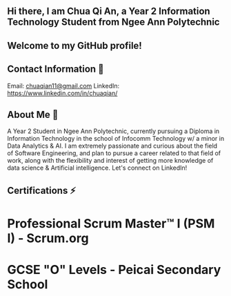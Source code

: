 ## Hi there, I am Chua Qi An, a Year 2 Information Technology Student from Ngee Ann Polytechnic
## Welcome to my GitHub profile!

## Contact Information 🌱
Email: chuaqian11@gmail.com
LinkedIn: https://www.linkedin.com/in/chuaqian/

## About Me 🤔
A Year 2 Student in Ngee Ann Polytechnic, currently pursuing a Diploma in Information Technology in the school of Infocomm Technology w/ a minor in Data Analytics & AI. I am extremely passionate and curious about the field of Software Engineering, and plan to pursue a career related to that field of work, along with the flexibility and interest of getting more knowledge of data science & Artificial intelligence. Let's connect on LinkedIn!

## Certifications ⚡
# Professional Scrum Master™ I (PSM I) - Scrum.org
# GCSE "O" Levels - Peicai Secondary School



<!--
**chuaqian/chuaqian** is a ✨ _special_ ✨ repository because its `README.md` (this file) appears on your GitHub profile.

Here are some ideas to get you started:

- 🔭 I’m currently working on ...
- 🌱 I’m currently learning ...
- 👯 I’m looking to collaborate on ...
- 🤔 I’m looking for help with ...
- 💬 Ask me about ...
- 📫 How to reach me: ...
- 😄 Pronouns: ...
- ⚡ Fun fact: ...
-->
